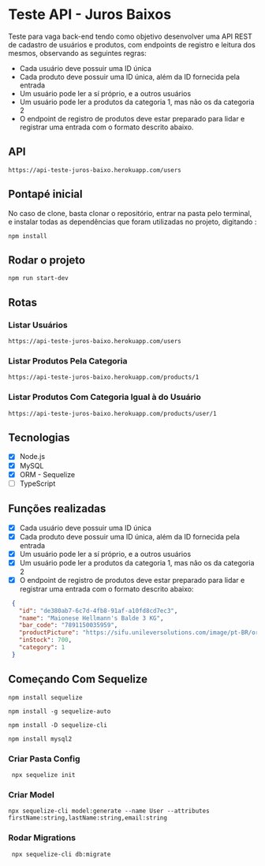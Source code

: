 # Teste API -  Juros Baixos

Teste para vaga back-end tendo como objetivo desenvolver uma API REST de cadastro de usuários e produtos, com endpoints
de registro e leitura dos mesmos, observando as seguintes regras:
- Cada usuário deve possuir uma ID única
- Cada produto deve possuir uma ID única, além da ID fornecida pela entrada
- Um usuário pode ler a sí próprio, e a outros usuários
- Um usuário pode ler a produtos da categoria 1, mas não os da categoria 2
- O endpoint de registro de produtos deve estar preparado para lidar e registrar uma entrada com o formato descrito abaixo.

## API 
```
https://api-teste-juros-baixo.herokuapp.com/users
```

## Pontapé inicial

No caso de clone, basta clonar o repositório, entrar na pasta pelo terminal, e instalar todas as dependências que foram 
utilizadas no projeto, digitando :

```
npm install
```
## Rodar o projeto 

```
npm run start-dev
```

## Rotas 

### Listar Usuários

```
https://api-teste-juros-baixo.herokuapp.com/users
```

### Listar Produtos Pela Categoria

```
https://api-teste-juros-baixo.herokuapp.com/products/1
```
### Listar Produtos Com Categoria Igual à do Usuário

```
https://api-teste-juros-baixo.herokuapp.com/products/user/1
```

## Tecnologias 

- [x] Node.js
- [x] MySQL
- [x] ORM - Sequelize
- [ ] TypeScript

## Funções realizadas 
- [x] Cada usuário deve possuir uma ID única
- [x] Cada produto deve possuir uma ID única, além da ID fornecida pela entrada
- [x] Um usuário pode ler a sí próprio, e a outros usuários
- [x] Um usuário pode ler a produtos da categoria 1, mas não os da categoria 2
- [x] O endpoint de registro de produtos deve estar preparado para lidar e registrar uma entrada com o formato 
descrito abaixo:
```json
 {
   "id": "de380ab7-6c7d-4fb8-91af-a10fd8cd7ec3",
   "name": "Maionese Hellmann's Balde 3 KG",
   "bar_code": "7891150035959",
   "productPicture": "https://sifu.unileversolutions.com/image/pt-BR/original/2/maionese-hellmann-s-balde-3-kg-50364576.png",
   "inStock": 700,
   "category": 1
 }
```

## Começando Com Sequelize 

```
npm install sequelize 
```

```
npm install -g sequelize-auto
```

```
npm install -D sequelize-cli
```

```
npm install mysql2
```

### Criar Pasta Config

```
 npx sequelize init
``` 

### Criar Model

```
npx sequelize-cli model:generate --name User --attributes firstName:string,lastName:string,email:string
```

### Rodar Migrations

```
 npx sequelize-cli db:migrate
```


